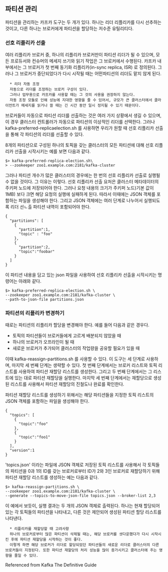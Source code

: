## 파티션 관리
파티션을 관리하는 카프카 도구는 두 개가 있다.
하나는 리더 리플리카를 다시 선추하는 것이고, 다른 하나는 브로커에게 파티션을 할당하는 저수준 유틸리티다.

### 선호 리플리카 선출
여러 리플리카 브로커 중, 하나의 리플리카 브로커만이 파티션 리더가 될 수 있으며, 모든 프로듀서와 컨슈머의 메세지 쓰기와 읽기 작업은 그 브로커에서 수행된다.
카프카 내부에서는 그 브로커가 첫 번째 동기화 리플리카(in-sync replica, ISR) 로 정의된다.
그러나 그 브로커가 중단되었다가 다시 시작될 때는 어떤파티션의 리더도 맡지 않게 된다.

      * 리더 자동 조정
      자동으로 리더를 조정하는 브로커 구성이 있다.
      그러나 업무용으로 카프카를 사용할 때는 그 것의 사용을 권장하지 않는다.
      자동 조정 모듈로 인해 성능에 지대한 영향을 줄 수 있어서, 규모가 큰 클러스터에서 클라이언트가 메세지를 읽거나 쓸 때는 긴 시간 동안 일시 정지될 수 있기 때문이다.
      
브로커들이 자동으로 파티션 리더를 선출하는 것은 여러 가지 상황에서 생길 수 있으며, 이 경우 클러스터 컨트롤러가 자동으로 파티션의 이상적인 리더를 선택한다.
그러나 kafka-preferred-replicaelection.sh 를 사용하면 우리가 원할 때 선호 리플리카 선출을 통해 각 파티션의 리더를 선출할 수 있다.

8개의 파티션으로 구성된 하나의 토픽을 갖는 클러스터의 모든 파티션에 대해 선호 리플리카 선출을 시작시키는 예를 보면 다음과 같다.

    $> kafka-preferred-replica-election.sh\
    > --zookeeper zoo1.example.com:2181/kafka-cluster

그러나 파티션 개수가 많은 클러스터의 경우에는 한 번의 선호 리플리카 선출로 실행될 수 없을 것이다.
그 이유는 이렇다. 선호 리플리카 선출 요처은 클러스터 메타데이터의 주키퍼 노드에 저장되어야 한다.
그러나 요청 내용의 크기가 주키퍼 노드)기본 값이 1MB) 보다 크면 해당 요청의 실행에 실패하게 된다.
따라서 이때에는 JSON 객체를 포함하는 파일을 생성해야 한다. 그리고 JSON 객체에는 여러 단계로 나누어서 실행되도록 리더 선ㄴ출 파티션 내역이 포함되어야 한다.

    {
      "partitions": [
        {
          "partition":1,
          "topic" : "foo"
        },
        {
          "partition":2,
          "topic":"foobar"
        }
      ]
    }

이 파티션 내용을 담고 있는 json 파일을 사용하여 선호 리플리카 선출을 시작시키는 명령어는 아래와 같다.

    $> kafka-preferred-replica-election.sh \
    --zookeeper zoo1.example.com:2181/kafka-cluster \
    --path-to-json-file partitions.json


### 파티션의 리플리카 변경하기
때로는 파티션의 리플리카 할당을 변경해야 한다. 예를 들어 다음과 같은 경우다.

- 토픽의 파티션들이 브로커들에게 고르게 배분되지 않았을 때
- 하나의 브로커가 오프라인이 될 때
- 새로운 브로커가 추가되어 클러스터의 작업량을 공유할 필요가 있을 때

이때 kafka-reassign-partitions.sh 를 사용할 수 있다. 이 도구는 세 단계로 사용하며, 마지막 세 번째 단계는 생략할 수 있다.
첫 번째 단계에서는 브로커 리스트와 토픽 리스트를 사용하여 파티션 재할당 리스트를 생성한다.
그리고 두 번째 단계에서는 그 리스트에 있는 대로 파티션 재할당을 실행한다. 마지막 세 번째 단계에서는 재할당으로 생성된 리스트를 사용해서 파티션 재할당의 진철도나 완료를 확인한다.

파티션 재할당 리스트를 생성하기 위해서는 해당 파티션들을 지정한 토픽 리스트의 JSON 객체를 포함하는 파일을 생성해야 한다.

    {
      "topics": [
        {
          "topic":"foo"
        },
        {
          "topic":"foo1"
        }
      ],
      "version":1
    }
 
'topics.json' 이라는 파일에 JSON 객체로 저장된 토픽 리스트를 사용해서 각 토픽들의 파티션을 0과 1의 ID를 갖는 브로커로부터 ID가 2와 3인 브로커로 재할당하기 위해 파티션 재할당 리스트를 생성하는 예는 다음과 같다.

    $> kafka-reassign-partitions.sh \
    --zookeeper zoo1.example.com:2181/kafka-cluster \
    --generate --topics-to-move-json-file topics.json --broker-list 2,3

이 예에서 보듯이, 실행 결과는 두 개의 JSON 객체로 출력된다. 하나는 현재 할당되어 있는 각 토픽들의 파티션을 나타내고, 다른 것은 제안되어 생성된 파티션 할당 리스트를 나타낸다.

      * 리플리카를 재할당할 때 고려사항
      하나의 브로커로부터 많은 파티션이 삭제될 때는, 해당 브로커를 셧다운했다가 다시 시작시킨 후에 파티션 재할당을 시작하는 것이 좋다.
      이렇게 하면 해당 브로커가 리더로 할당되었던 파티션들의 새로운 리더로 클러스터의 다른 브로커들이 지정된다. 또한 파티션 재할당의 처리 성능을 많이 증가시키고 클러스터에 주는 영향을 줄일 수 있다.
      
      
      
      
      
   
   
   Referenced from Kafka The Definitive Guide

